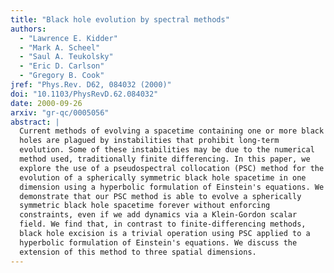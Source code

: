 ```yaml
---
title: "Black hole evolution by spectral methods"
authors:
  - "Lawrence E. Kidder"
  - "Mark A. Scheel"
  - "Saul A. Teukolsky"
  - "Eric D. Carlson"
  - "Gregory B. Cook"
jref: "Phys.Rev. D62, 084032 (2000)"
doi: "10.1103/PhysRevD.62.084032"
date: 2000-09-26
arxiv: "gr-qc/0005056"
abstract: |
  Current methods of evolving a spacetime containing one or more black
  holes are plagued by instabilities that prohibit long-term
  evolution. Some of these instabilities may be due to the numerical
  method used, traditionally finite differencing. In this paper, we
  explore the use of a pseudospectral collocation (PSC) method for the
  evolution of a spherically symmetric black hole spacetime in one
  dimension using a hyperbolic formulation of Einstein's equations. We
  demonstrate that our PSC method is able to evolve a spherically
  symmetric black hole spacetime forever without enforcing
  constraints, even if we add dynamics via a Klein-Gordon scalar
  field. We find that, in contrast to finite-differencing methods,
  black hole excision is a trivial operation using PSC applied to a
  hyperbolic formulation of Einstein's equations. We discuss the
  extension of this method to three spatial dimensions.
---
```


